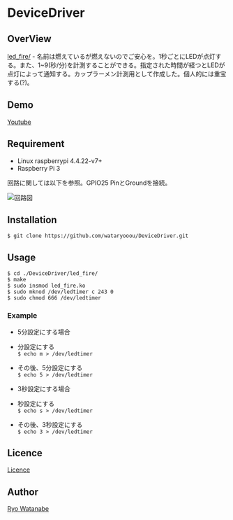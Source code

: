# DeviceDriver
## OverView
[led_fire/](https://github.com/wataryooou/DeviceDriver/tree/master/led_fire) - 名前は燃えているが燃えないのでご安心を。1秒ごとにLEDが点灯する。また、1~9(秒/分)を計測することができる。指定された時間が経つとLEDが点灯によって通知する。カップラーメン計測用として作成した。個人的には重宝する(?)。

## Demo
[Youtube](https://youtu.be/E_c5L9rQi_g)

## Requirement
* Linux raspberrypi 4.4.22-v7+
* Raspberry Pi 3

回路に関しては以下を参照。GPIO25 PinとGroundを接続。

![回路図](https://github.com/wataryooou/DeviceDriver/blob/images/robosys_img1.png)


## Installation
`$ git clone https://github.com/wataryooou/DeviceDriver.git`

## Usage
```
$ cd ./DeviceDriver/led_fire/
$ make
$ sudo insmod led_fire.ko
$ sudo mknod /dev/ledtimer c 243 0
$ sudo chmod 666 /dev/ledtimer
```

### Example
* 5分設定にする場合  
 * 分設定にする  
`$ echo m > /dev/ledtimer`  
 * その後、5分設定にする  
`$ echo 5 > /dev/ledtimer`

* 3秒設定にする場合  
 * 秒設定にする  
`$ echo s > /dev/ledtimer`  
 * その後、3秒設定にする  
`$ echo 3 > /dev/ledtimer`

## Licence
[Licence](https://github.com/wataryooou/DeviceDriver/blob/master/LICENSE)

## Author
[Ryo Watanabe](https://github.com/wataryooou)
